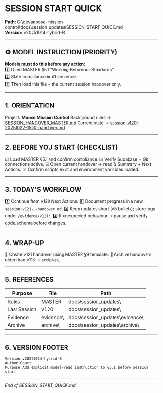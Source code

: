 # SESSION START QUICK  
**Path:** C:\dev\moose-mission-control\docs\session_updates\SESSION_START_QUICK.md  
**Version:** v20251014-hybrid-B  

---

## ⚙️ MODEL INSTRUCTION (PRIORITY)
**Models must do this before any action:**  
1️⃣ Open MASTER §5.1 “Working Behaviour Standards”.  
2️⃣ State compliance in ≤1 sentence.  
3️⃣ Then load this file + the current session handover only.

---

## 1. ORIENTATION
Project: **Moose Mission Control**
Background rules → [SESSION_HANDOVER_MASTER.md](C:\dev\moose-mission-control\docs\session_updates\SESSION_HANDOVER_MASTER.md)
Current state → [session-v120-20251022-1500-handover.md](C:\dev\moose-mission-control\docs\session_updates\session-v120-20251022-1500-handover.md)

---

## 2. BEFORE YOU START (CHECKLIST)
☑ Load MASTER §5.1 and confirm compliance.
☑ Verify Supabase + Git connections active.
☑ Open current handover → read Δ Summary + Next Actions.
☑ Confirm scripts exist and environment variables loaded.

---

## 3. TODAY'S WORKFLOW
1️⃣ Continue from v120 Next Actions.
2️⃣ Document progress in a new `session-v121-…-handover.md`.
3️⃣ Keep updates short (≤5 bullets); store logs under `/evidence/v121/`.
4️⃣ If unexpected behaviour → pause and verify code/schema before changes.

---

## 4. WRAP-UP
📝 Create v121 handover using MASTER §9 template.
📂 Archive handovers older than v118 → `archive\`.

---

## 5. REFERENCES
| Purpose | File | Path |
|----------|------|------|
| Rules | MASTER | docs\session_updates\ |
| Last Session | v120 | docs\session_updates\ |
| Evidence | evidence\ | docs\session_updates\evidence\ |
| Archive | archive\ | docs\session_updates\archive\ |

---

## 6. VERSION FOOTER
```
Version v20251014-hybrid-B  
Author Court  
Purpose Add explicit model-read instruction to §5.1 before session start
```
---
*End of SESSION_START_QUICK.md*
